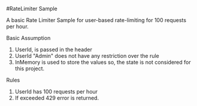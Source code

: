 #RateLimiter Sample

A basic Rate Limiter Sample for user-based rate-limiting for 100 requests per hour.

Basic Assumption

1. UserId, is passed in the header 
2. UserId "Admin" does not have any restriction over the rule
3. InMemory is used to store the values so, the state is not considered for this project. 

Rules

1. UserId has 100 requests per hour
2. If exceeded 429 error is returned.